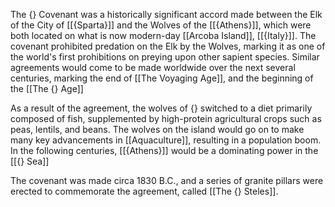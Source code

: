 The {} Covenant was a historically significant accord made between the Elk of the City of [[{Sparta}]] and the Wolves of the [[{Athens}]], which were both located on what is now modern-day [[Arcoba Island]], [[{Italy}]]. The covenant prohibited predation on the Elk by the Wolves, marking it as one of the world's first prohibitions on preying upon other sapient species. Similar agreements would come to be made worldwide over the next several centuries, marking the end of [[The Voyaging Age]], and the beginning of the [[The {} Age]]

As a result of the agreement, the wolves of {} switched to a diet primarily composed of fish, supplemented by high-protein agricultural crops such as peas, lentils, and beans. The wolves on the island would go on to make many key advancements in [[Aquaculture]], resulting in a population boom. In the following centuries, [[{Athens}]] would be a dominating power in the [[{} Sea]]

The covenant was made circa 1830 B.C., and a series of granite pillars were erected to commemorate the agreement, called [[The {} Steles]].